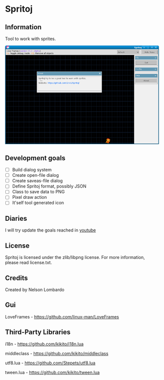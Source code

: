 # Spritoj

## Information

Tool to work with sprites.

![Publish](resources/info/publish.png)

## Development goals

- [ ] Build dialog system
- [ ] Create open-file dialog
- [ ] Create saveas-file dialog
- [ ] Define Spritoj format, possibly JSON
- [ ] Class to save data to PNG
- [ ] Pixel draw action
- [ ] It'self tool generated icon

## Diaries

I will try update the goals reached in [youtube](https://www.youtube.com/watch?v=T1GBcbxeEOA&list=PLiGrjBX7WMJAWx6LdNlucsiGI7pX2c7Pg)
## License

Spritoj is licensed under the zlib/libpng license. For more information, please read license.txt.

## Credits

Created by Nelson Lombardo

## Gui

LoveFrames - https://github.com/linux-man/LoveFrames

## Third-Party Libraries

i18n - https://github.com/kikito/i18n.lua

middleclass - https://github.com/kikito/middleclass

utf8.lua - https://github.com/Stepets/utf8.lua

tween.lua - https://github.com/kikito/tween.lua
